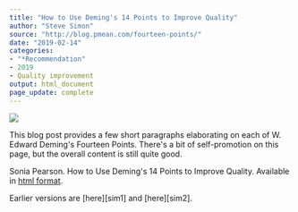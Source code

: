 ```yaml
---
title: "How to Use Deming's 14 Points to Improve Quality"
author: "Steve Simon"
source: "http://blog.pmean.com/fourteen-points/"
date: "2019-02-14"
categories:
- "*Recommendation"
- 2019
- Quality improvement
output: html_document
page_update: complete
---
```


![](http://www.pmean.com/new-images/19/fourteen-points01.png)

<div class="notes">

This blog post provides a few short paragraphs elaborating on each of W. Edward Deming's Fourteen Points. There's a bit of self-promotion on this page, but the overall content is still quite good.

Sonia Pearson. How to Use Deming's 14 Points to Improve Quality. Available in [html format][pea1].

[pea1]: https://tallyfy.com/demings-14-points/

</div>
Earlier versions are [here][sim1] and [here][sim2].
 
[sim1]: http://blog.pmean.com/fourteen-points/
[sim2]: http://new.pmean.com/fourteen-points/
 
